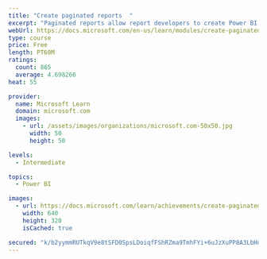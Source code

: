 ```yaml
---
title: "Create paginated reports  "
excerpt: "Paginated reports allow report developers to create Power BI artifacts that have tightly controlled rendering requirements. Paginated reports are ideal for creating sales invoices, receipts, purchase orders, and tabular data. This module will teach you how to create reports, add parameters, and work with tables and charts in paginated reports."
webUrl: https://docs.microsoft.com/en-us/learn/modules/create-paginated-reports-power-bi/
type: course
price: Free
length: PT60M
ratings:
  count: 865
  average: 4.698266
heat: 55

provider:
  name: Microsoft Learn
  domain: microsoft.com
  images:
    - url: /assets/images/organizations/microsoft.com-50x50.jpg
      width: 50
      height: 50

levels:
  - Intermediate

topics:
  - Power BI

images:
  - url: https://docs.microsoft.com/learn/achievements/create-paginated-reports-power-bi-social.png
    width: 640
    height: 320
    isCached: true

secured: "k/b2yymmRUTkqV9e8tSFD0SpsLDoiqfFShRZma9TmhFYi+6uJzXuPP8A3LbHuf7JCrbtxpi/eoPz3PUFsl6BMxNvUzU/t63Gq9cTn7/NWL6vQO1LOjuKnWRzSb4oIIvI25i4xRh13vCEuGGZq6IWJaJ5WSJEhbt9rT6l2t/FKh5QWEyU+K88zYyYEvqA9QmMFIA3RZmN63mUKFGwduTeDmplvwYkl1PBCcGqfbI8N7KF/ZijuRnKc20P/ZgOOf/ArEAKbKPOdBHm5Q95cQApDeGO8GdDZiE1e2ZFPapqWztiELtX30PwKCpkrKYqpDLq9jy6PuaV6pBpCwn6IETs7pFQfeQ/GKgtVykG0N5zc4MOJiCubpkOqDAoeprrhgvy6D3dho+vsBma1IxNrk1xN1K0jadcABNUjm5llVJRAl4=;JCpX0qHz7zp3IpTbHcLbfg=="
---
```


